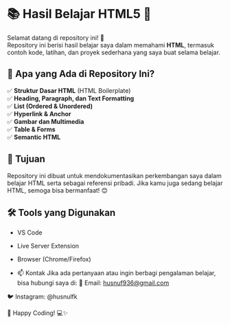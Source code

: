 # 📚 Hasil Belajar HTML5 🚀  

Selamat datang di repository ini! 🎉  
Repository ini berisi hasil belajar saya dalam memahami **HTML**, termasuk contoh kode, latihan, dan proyek sederhana yang saya buat selama belajar.  

## 📌 Apa yang Ada di Repository Ini?  
✅ **Struktur Dasar HTML** (HTML Boilerplate)  
✅ **Heading, Paragraph, dan Text Formatting**  
✅ **List (Ordered & Unordered)**  
✅ **Hyperlink & Anchor**  
✅ **Gambar dan Multimedia**  
✅ **Table & Forms**  
✅ **Semantic HTML**  

## 🎯 Tujuan  
Repository ini dibuat untuk mendokumentasikan perkembangan saya dalam belajar HTML serta sebagai referensi pribadi. Jika kamu juga sedang belajar HTML, semoga bisa bermanfaat! 😊  

## 🛠 Tools yang Digunakan  
- VS Code  
- Live Server Extension  
- Browser (Chrome/Firefox)

- 📫 Kontak
Jika ada pertanyaan atau ingin berbagi pengalaman belajar, bisa hubungi saya di:
📧 Email: husnuf936@gmail.com

🐦 Instagram: @husnulfk

🚀 Happy Coding! 💻✨
